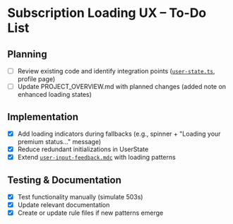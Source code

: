 # Subscription Loading UX – To-Do List

## Planning
- [ ] Review existing code and identify integration points ([`user-state.ts`](mdc:src/lib/user-state.ts), profile page)
- [ ] Update PROJECT_OVERVIEW.md with planned changes (added note on enhanced loading states)

## Implementation
- [x] Add loading indicators during fallbacks (e.g., spinner + "Loading your premium status..." message)
- [x] Reduce redundant initializations in UserState
- [x] Extend [`user-input-feedback.mdc`](mdc:.cursor/rules/user-input-feedback.mdc) with loading patterns

## Testing & Documentation
- [x] Test functionality manually (simulate 503s)
- [x] Update relevant documentation
- [x] Create or update rule files if new patterns emerge 